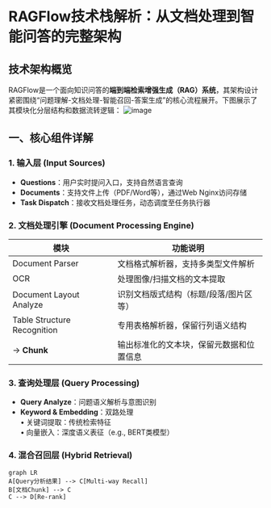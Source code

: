 # RAGFlow技术栈解析：从文档处理到智能问答的完整架构

## 技术架构概览
RAGFlow是一个面向知识问答的**端到端检索增强生成（RAG）系统**，其架构设计紧密围绕“问题理解-文档处理-智能召回-答案生成”的核心流程展开。下图展示了其模块化分层结构和数据流转逻辑：
![image](https://github.com/user-attachments/assets/103127d4-c650-4d58-83a7-46148efc14b0)

## 一、核心组件详解
### 1. 输入层 (Input Sources)
- **Questions**：用户实时提问入口，支持自然语言查询
- **Documents**：支持文件上传（PDF/Word等），通过Web Nginx访问存储
- **Task Dispatch**：接收文档处理任务，动态调度至任务执行器

### 2. 文档处理引擎 (Document Processing Engine)
| 模块                      | 功能说明                                                                 |
|--------------------------|--------------------------------------------------------------------------|
| Document Parser           | 文档格式解析器，支持多类型文件解析                                       |
| OCR                       | 处理图像/扫描文档的文本提取                                              |
| Document Layout Analyze   | 识别文档版式结构（标题/段落/图片区等）                                   |
| Table Structure Recognition | 专用表格解析器，保留行列语义结构                                          |
| → **Chunk**               | 输出标准化的文本块，保留元数据和位置信息                                  |

### 3. 查询处理层 (Query Processing)
- **Query Analyze**：问题语义解析与意图识别
- **Keyword & Embedding**：双路处理<br>
  • 关键词提取：传统检索特征<br>
  • 向量嵌入：深度语义表征（e.g., BERT类模型）

### 4. 混合召回层 (Hybrid Retrieval)
```mermaid
graph LR
A[Query分析结果] --> C[Multi-way Recall]
B[文档Chunk] --> C
C --> D[Re-rank]
